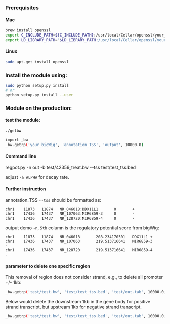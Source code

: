 ### Prerequisites

#### Mac

``` bash
brew install openssl
export C_INCLUDE_PATH=${C_INCLUDE_PATH}:/usr/local/Cellar/openssl/your_version/include
export LD_LIBRARY_PATH="$LD_LIBRARY_PATH:/usr/local/Cellar/openssl/your_version/lib/"
```

#### Linux
``` bash
sudo apt-get install openssl
```

### Install the module using:

``` bash
sudo python setup.py install
# or 
python setup.py install --user
```

### Module on the production:

#### test the module:

``` bash
./getbw
``` 

``` bash
import _bw
_bw.getrp('your_bigWig', 'annotation_TSS', 'output', 10000.0)
```

#### Command line
regpot.py  -n out -b test/42359_treat.bw --tss test/test_tss.bed

adjust `-a ALPHA` for decay rate.

#### Further instruction
annotation_TSS `--tss` should be formatted as:

    chr1    11873   11874   NR_046018:DDX11L1       0       +
    chr1    17436   17437   NR_107063:MIR6859-3     0       -
    chr1    17436   17437   NR_128720:MIR6859-4     0       -

output demo `-n`, `5th` column is the regulatory potential score from bigWig: 

    chr1    11873   11874   NR_046018       208.234170501   DDX11L1 +
    chr1    17436   17437   NR_107063       219.513716641   MIR6859-3       -
    chr1    17436   17437   NR_128720       219.513716641   MIR6859-4       -


#### parameter to delete one specific region

This removal of region does not consider strand, e.g., to delete all promoter +/- 1kb:

``` bash
_bw.getrp('test/test.bw', 'test/test_tss.bed', 'test/out.tab', 10000.0, -1000, 1000)
```

Below would delete the downstream 1kb in the gene body for positive strand transcript, but upstream 1kb for negative strand transcript.

``` bash
_bw.getrp('test/test.bw', 'test/test_tss.bed', 'test/out.tab', 10000.0, 0, 1000)
```

